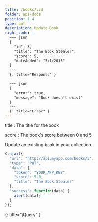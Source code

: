 ```yaml
---
title: /books/:id
folder: api-docs
position: 1.4
type: put
description: Update Book
right_code: |
  ~~~ json
  {
    "id": 3,
    "title": "The Book Stealer",
    "score": 5,
    "dateAdded": "5/1/2015"
  }
  ~~~
  {: title="Response" }

  ~~~ json
  {
    "error": true,
    "message": "Book doesn't exist"
  }
  ~~~
  {: title="Error" }
---
```


title
: The title for the book

score
: The book's score between 0 and 5

Update an existing book in your collection.

~~~ javascript
$.ajax({
  "url": "http://api.myapp.com/books/3",
  "type": "PUT",
  "data": {
    "token": "YOUR_APP_KEY",
    "score": 5.0,
    "title": "The Book Stealer"
  },
  "success": function(data) {
    alert(data);
  }
});
~~~
{: title="jQuery" }
